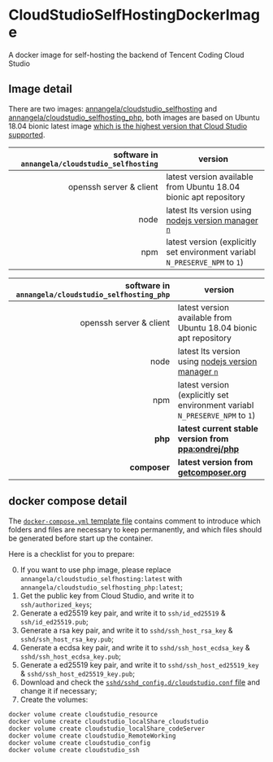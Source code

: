 # CloudStudioSelfHostingDockerImage

A docker image for self-hosting the backend of Tencent Coding Cloud Studio

## Image detail

There are two images: [annangela/cloudstudio_selfhosting](https://hub.docker.com/repository/docker/annangela/cloudstudio_selfhosting) and [annangela/cloudstudio_selfhosting_php](https://hub.docker.com/repository/docker/annangela/cloudstudio_selfhosting_php), both images are based on Ubuntu 18.04 bionic latest image [which is the highest version that Cloud Studio supported](https://cloudstudio.net/docs/others/#:~:text=%E6%94%AF%E6%8C%81%2064%20%E4%BD%8D-,Ubuntu%2016.04/18.04,-%E5%92%8C%20CentOS%207).

| software in `annangela/cloudstudio_selfhosting` | version                                                                        |
| ----------------------------------------------: | ------------------------------------------------------------------------------ |
|                         openssh server & client | latest version available from Ubuntu 18.04 bionic apt repository               |
|                                            node | latest lts version using [nodejs version manager `n`](https://github.com/tj/n) |
|                                             npm | latest version (explicitly set environment variabl `N_PRESERVE_NPM` to `1`)    |

| software in `annangela/cloudstudio_selfhosting_php` | version                                                                                                    |
| --------------------------------------------------: | ---------------------------------------------------------------------------------------------------------- |
|                             openssh server & client | latest version available from Ubuntu 18.04 bionic apt repository                                           |
|                                                node | latest lts version using [nodejs version manager `n`](https://github.com/tj/n)                             |
|                                                 npm | latest version (explicitly set environment variabl `N_PRESERVE_NPM` to `1`)                                |
|                                             **php** | **latest current stable version from [ppa:ondrej/php](https://launchpad.net/~ondrej/+archive/ubuntu/php)** |
|                                        **composer** | **latest version from [getcomposer.org](https://getcomposer.org/)**                                        |

## docker compose detail

The [`docker-compose.yml` template file](https://github.com/AnnAngela/CloudStudioSelfHostingDockerImage/blob/master/docker-compose.yml) contains comment to introduce which folders and files are necessary to keep permanently, and which files should be generated before start up the container.

Here is a checklist for you to prepare:

0.  If you want to use php image, please replace `annangela/cloudstudio_selfhosting:latest` with `annangela/cloudstudio_selfhosting_php:latest`;
1.  Get the public key from Cloud Studio, and write it to `ssh/authorized_keys`;
2.  Generate a ed25519 key pair, and write it to `ssh/id_ed25519` & `ssh/id_ed25519.pub`;
3.  Generate a rsa key pair, and write it to `sshd/ssh_host_rsa_key` & `sshd/ssh_host_rsa_key.pub`;
4.  Generate a ecdsa key pair, and write it to `sshd/ssh_host_ecdsa_key` & `sshd/ssh_host_ecdsa_key.pub`;
5.  Generate a ed25519 key pair, and write it to `sshd/ssh_host_ed25519_key` & `sshd/ssh_host_ed25519_key.pub`;
6.  Download and check the [`sshd/sshd_config.d/cloudstudio.conf` file](https://github.com/AnnAngela/CloudStudioSelfHostingDockerImage/blob/master/sshd/sshd_config.d/cloudstudio.conf) and change it if necessary;
7.  Create the volumes:

```shell
docker volume create cloudstudio_resource
docker volume create cloudstudio_localShare_cloudstudio
docker volume create cloudstudio_localShare_codeServer
docker volume create cloudstudio_RemoteWorking
docker volume create cloudstudio_config
docker volume create cloudstudio_ssh
```
